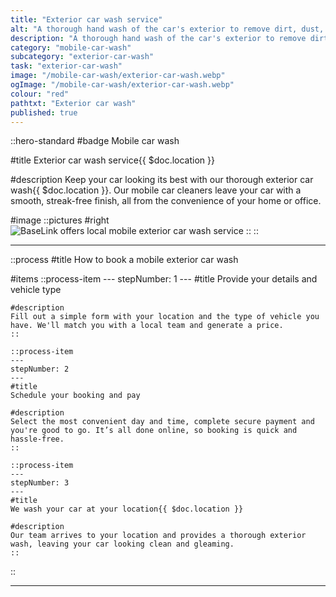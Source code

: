 ```yaml
---
title: "Exterior car wash service"
alt: "A thorough hand wash of the car's exterior to remove dirt, dust, and grime"
description: "A thorough hand wash of the car's exterior to remove dirt, dust, and grime"
category: "mobile-car-wash"
subcategory: "exterior-car-wash"
task: "exterior-car-wash"
image: "/mobile-car-wash/exterior-car-wash.webp"
ogImage: "/mobile-car-wash/exterior-car-wash.webp"
colour: "red"
pathtxt: "Exterior car wash"
published: true
---
```


::hero-standard
#badge
Mobile car wash

#title
Exterior car wash service{{ $doc.location }}

#description
Keep your car looking its best with our thorough exterior car wash{{ $doc.location }}. Our mobile car cleaners leave your car with a smooth, streak-free finish, all from the convenience of your home or office.

#image
    ::pictures
    #right
    ![BaseLink offers local mobile exterior car wash service](/mobile-car-wash/exterior-car-wash.webp)
    ::
::

---

::process
#title
How to book a mobile exterior car wash

#items
    ::process-item
    ---
    stepNumber: 1
    ---
    #title
    Provide your details and vehicle type

    #description
    Fill out a simple form with your location and the type of vehicle you have. We'll match you with a local team and generate a price.
    ::
    
    ::process-item
    ---
    stepNumber: 2
    ---
    #title
    Schedule your booking and pay

    #description
    Select the most convenient day and time, complete secure payment and you're good to go. It’s all done online, so booking is quick and hassle-free.
    ::

    ::process-item
    ---
    stepNumber: 3
    ---
    #title
    We wash your car at your location{{ $doc.location }}

    #description
    Our team arrives to your location and provides a thorough exterior wash, leaving your car looking clean and gleaming.
    ::
::

---